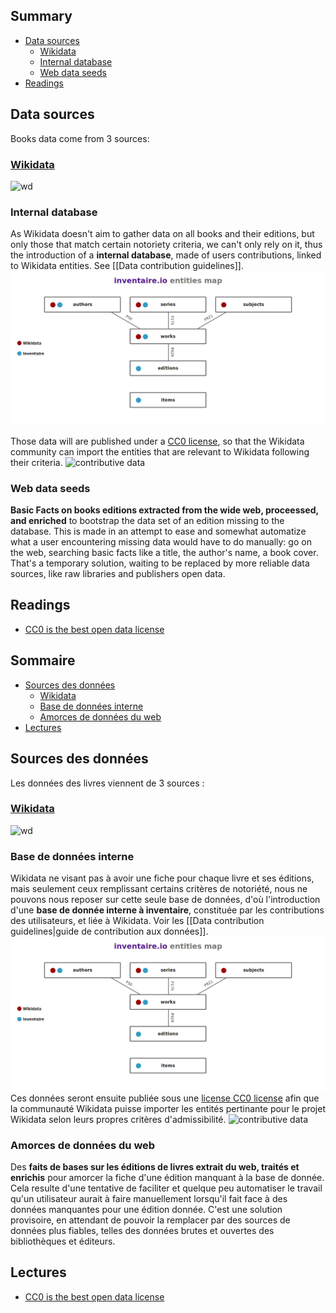 <!-- LANG:EN, title="Books data"-->

## Summary

- [Data sources](#data-sources)
  - [Wikidata](#wikidata)
  - [Internal database](#internal-database)
  - [Web data seeds](#web-data-seeds)
- [Readings](#readings)

## Data sources

Books data come from 3 sources:

### [Wikidata](https://wikidata.org)
![wd](https://www.wikidata.org/static/images/project-logos/wikidatawiki.png)

### Internal database
As Wikidata doesn't aim to gather data on all books and their editions, but only those that match certain notoriety criteria, we can't only rely on it, thus the introduction of a **internal database**, made of users contributions, linked to Wikidata entities. See [[Data contribution guidelines]].
![entities map](https://raw.githubusercontent.com/inventaire/entities-map/master/screenshots/entities-map.png)

Those data will are published under a [CC0 license](https://en.wikipedia.org/wiki/CC0), so that the Wikidata community can import the entities that are relevant to Wikidata following their criteria.
![contributive data](https://trello-attachments.s3.amazonaws.com/56e00fd7fbc3e6a2cc85aa56/803x625/2261e082efceca9a8a7598726a818b16/contributive_data.png)

### Web data seeds
**Basic Facts on books editions extracted from the wide web, proceessed, and enriched** to bootstrap the data set of an edition missing to the database. This is made in an attempt to ease and somewhat automatize what a user encountering missing data would have to do manually: go on the web, searching basic facts like a title, the author's name, a book cover. That's a temporary solution, waiting to be replaced by more reliable data sources, like raw libraries and publishers open data.

## Readings
* [CC0 is the best open data license](https://pietercolpaert.be/open%20data/2017/02/23/cc0.html)


<!-- LANG:FR, title="Données des livres"-->

## Sommaire

- [Sources des données](#sources-des-donn%C3%A9es)
  - [Wikidata](#wikidata)
  - [Base de données interne](#base-de-donn%C3%A9e-interne)
  - [Amorces de données du web](#amorces-de-donn%C3%A9es-du-web)
- [Lectures](#lectures)

## Sources des données

Les données des livres viennent de 3 sources :

### [Wikidata](https://wikidata.org)
![wd](https://www.wikidata.org/static/images/project-logos/wikidatawiki.png)

### Base de données interne
Wikidata ne visant pas à avoir une fiche pour chaque livre et ses éditions, mais seulement ceux remplissant certains critères de notoriété, nous ne pouvons nous reposer sur cette seule base de données, d'où l'introduction d'une **base de donnée interne à inventaire**, constituée par les contributions des utilisateurs, et liée à Wikidata. Voir les [[Data contribution guidelines|guide de contribution aux données]].
![entities map](https://raw.githubusercontent.com/inventaire/entities-map/master/screenshots/entities-map.png)
Ces données seront ensuite publiée sous une [license CC0 license](https://fr.wikipedia.org/wiki/CC0) afin que la communauté Wikidata puisse importer les entités pertinante pour le projet Wikidata selon leurs propres critères d'admissibilité.
![contributive data](https://trello-attachments.s3.amazonaws.com/56e00fd7fbc3e6a2cc85aa56/803x625/2261e082efceca9a8a7598726a818b16/contributive_data.png)

### Amorces de données du web
Des **faits de bases sur les éditions de livres extrait du web, traités et enrichis** pour amorcer la fiche d'une édition manquant à la base de donnée. Cela resulte d'une tentative de faciliter et quelque peu automatiser le travail qu'un utilisateur aurait à faire manuellement lorsqu'il fait face à des données manquantes pour une édition donnée. C'est une solution provisoire, en attendant de pouvoir la remplacer par des sources de données plus fiables, telles des données brutes et ouvertes des bibliothèques et éditeurs.

## Lectures
* [CC0 is the best open data license](https://pietercolpaert.be/open%20data/2017/02/23/cc0.html)